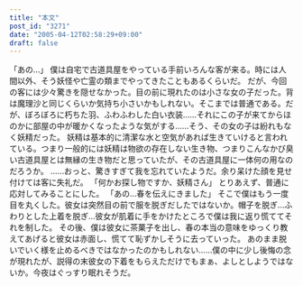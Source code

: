 ```yaml
---
title: "本文"
post_id: "3271"
date: "2005-04-12T02:58:29+09:00"
draft: false
---
```



「あの…」 僕は自宅で古道具屋をやっている手前いろんな客が来る。時には人間以外、そう妖怪や亡霊の類までやってきたこともあるくらいだ。 だが、今回の客には少々驚きを隠せなかった。目の前に現れたのは小さな女の子だった。背は魔理沙と同じくらいか気持ち小さいかもしれない。そこまでは普通である。だが、ぼろぼろに朽ちた羽、ふわふわした白い衣装……それにこの子が来てからほのかに部屋の中が暖かくなったような気がする……そう、その女の子は紛れもなく妖精だった。 妖精は基本的に清潔な水と空気があれば生きていけると言われている。つまり一般的には妖精は物欲の存在しない生き物、つまりこんなかび臭い古道具屋とは無縁の生き物だと思っていたが、その古道具屋に一体何の用なのだろうか。 ……おっと、驚きすぎて我を忘れていたようだ。余り呆けた顔を見せ付けては客に失礼だ。 「何かお探し物ですか、妖精さん」 とりあえず、普通に応対してみることにした。 「あの…春を伝えにきました」 そこで僕はもう一度目を丸くした。彼女は突然目の前で服を脱ぎだしたではないか。帽子を脱ぎ…ふわりとした上着を脱ぎ…彼女が肌着に手をかけたところで僕は我に返り慌ててそれを制した。 その後、僕は彼女に茶菓子を出し、春の本当の意味をゆっくり教えてあげると彼女は赤面し、慌てて恥ずかしそうに去っていった。 あのまま脱いでいく様を止めるべきではなかったのかもしれない……僕の中に少し後悔の念が現れたが、説得の末彼女の下着をもらえただけでもまぁ、よしとしようではないか。今夜はぐっすり眠れそうだ。
